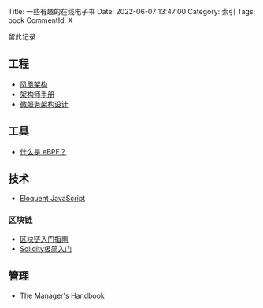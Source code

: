 Title: 一些有趣的在线电子书
Date: 2022-06-07 13:47:00
Category: 索引
Tags: book
CommentId: X

留此记录

<!-- PELICAN_END_SUMMARY -->


## 工程

- [凤凰架构](http://icyfenix.cn/)
- [架构师手册](https://tonydeng.gitbooks.io/architect-manual/content/)
- [微服务架构设计](https://gudaoxuri.gitbook.io/microservices-architecture/)


## 工具

- [什么是 eBPF？](https://lib.jimmysong.io/what-is-ebpf/)


## 技术

- [Eloquent JavaScript](https://eloquentjavascript.net/)


### 区块链

- [区块链入门指南](https://guide.pseudoyu.com/)
- [Solidity极简入门](https://github.com/AmazingAng/WTFSolidity)


## 管理

- [The Manager's Handbook](https://themanagershandbook.com)

